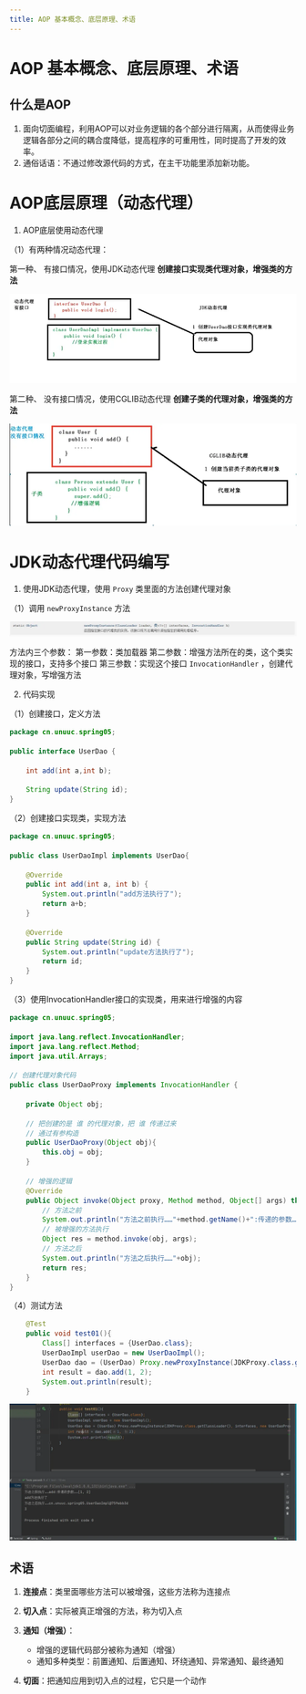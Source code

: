 ```yaml
---
title: AOP 基本概念、底层原理、术语
---
```

# AOP 基本概念、底层原理、术语

## 什么是AOP
1. 面向切面编程，利用AOP可以对业务逻辑的各个部分进行隔离，从而使得业务逻辑各部分之间的耦合度降低，提高程序的可重用性，同时提高了开发的效率。
2. 通俗话语：不通过修改源代码的方式，在主干功能里添加新功能。
# AOP底层原理（动态代理）

1. AOP底层使用动态代理

（1）有两种情况动态代理：

第一种、 有接口情况，使用JDK动态代理
**创建接口实现类代理对象，增强类的方法**

![alt text](image-40.png)

第二种、 没有接口情况，使用CGLIB动态代理
**创建子类的代理对象，增强类的方法**

![alt text](image-41.png)

# JDK动态代理代码编写

1. 使用JDK动态代理，使用 `Proxy` 类里面的方法创建代理对象

（1）调用 `newProxyInstance` 方法

![alt text](image-42.png)

方法内三个参数：
第一参数：类加载器
第二参数：增强方法所在的类，这个类实现的接口，支持多个接口
第三参数：实现这个接口 `InvocationHandler` ，创建代理对象，写增强方法

2. 代码实现

（1）创建接口，定义方法
```java
package cn.unuuc.spring05;

public interface UserDao {
    
    int add(int a,int b);
    
    String update(String id);
}
```
（2）创建接口实现类，实现方法
```java
package cn.unuuc.spring05;

public class UserDaoImpl implements UserDao{
    
    @Override
    public int add(int a, int b) {
        System.out.println("add方法执行了");
        return a+b;
    }

    @Override
    public String update(String id) {
        System.out.println("update方法执行了");
        return id;
    }
}
```
（3）使用InvocationHandler接口的实现类，用来进行增强的内容
```java
package cn.unuuc.spring05;

import java.lang.reflect.InvocationHandler;
import java.lang.reflect.Method;
import java.util.Arrays;

// 创建代理对象代码
public class UserDaoProxy implements InvocationHandler {

    private Object obj;

    // 把创建的是 谁 的代理对象，把 谁 传递过来
    // 通过有参构造
    public UserDaoProxy(Object obj){
        this.obj = obj;
    }

    // 增强的逻辑
    @Override
    public Object invoke(Object proxy, Method method, Object[] args) throws Throwable {
        // 方法之前
        System.out.println("方法之前执行……"+method.getName()+":传递的参数……"+ Arrays.toString(args));
        // 被增强的方法执行
        Object res = method.invoke(obj, args);
        // 方法之后
        System.out.println("方法之后执行……"+obj);
        return res;
    }
}
```
（4）测试方法
```java
    @Test
    public void test01(){
        Class[] interfaces = {UserDao.class};
        UserDaoImpl userDao = new UserDaoImpl();
        UserDao dao = (UserDao) Proxy.newProxyInstance(JDKProxy.class.getClassLoader(), interfaces, new UserDaoProxy(userDao));
        int result = dao.add(1, 2);
        System.out.println(result);
    }
```
![alt text](image-43.png)
## 术语

1. **连接点**：类里面哪些方法可以被增强，这些方法称为连接点

2. **切入点**：实际被真正增强的方法，称为切入点

3. **通知（增强）**：
   - 增强的逻辑代码部分被称为通知（增强）
   - 通知多种类型：前置通知、后置通知、环绕通知、异常通知、最终通知

4. **切面**：把通知应用到切入点的过程，它只是一个动作
